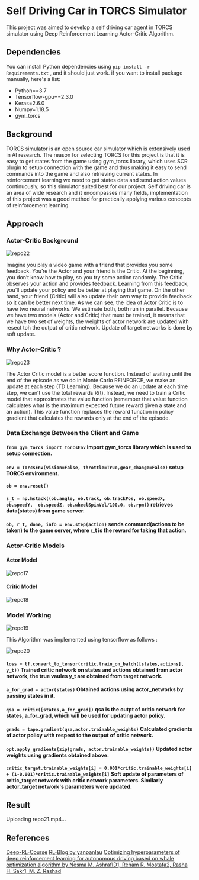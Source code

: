 # Self Driving Car in TORCS Simulator

This project was aimed to develop a self driving car agent in TORCS simulator using Deep Reinforcement Learning Actor-Critic Algorithm. 


## Dependencies

You can install Python dependencies using ``` pip install -r Requirements.txt ``` , and it should just work. if you want to install package manually, here's a list:

 - Python==3.7
 - Tensorflow-gpu==2.3.0
 - Keras=2.6.0
 - Numpy=1.18.5
 - gym_torcs


## Background

TORCS simulator is an open source car simulator which is extensively used in AI research. The reason for selecting TORCS for this project is that it is easy to get states from the game using gym_torcs library, which uses SCR plugin to setup connection with the game and thus making it easy to send commands into the game and also retrieving current states. In reinforcement learning we need to get states data and send action values continuously, so this simulator suited best for our project. 
Self driving car is an area of wide research and it encompasses many fields, implementation of this project was a good method for practically applying various concepts of reinforcement learning. 

## Approach

### Actor-Critic Background

![repo22](https://user-images.githubusercontent.com/64823050/131215722-107c3db0-9d05-4c19-88dc-cb28de4e5ee1.jpg)

Imagine you play a video game with a friend that provides you some feedback. You’re the Actor and your friend is the Critic.
At the beginning, you don’t know how to play, so you try some action randomly. The Critic observes your action and provides feedback.
Learning from this feedback, you’ll update your policy and be better at playing that game.
On the other hand, your friend (Critic) will also update their own way to provide feedback so it can be better next time.
As we can see, the idea of Actor Critic is to have two neural networks. We estimate both, both run in parallel.
Because we have two models (Actor and Critic) that must be trained, it means that we have two set of weights, the weights of actor network are updated with resect toh the output of critic network. Update of target networks is done by soft update.

### Why Actor-Critic ?

![repo23](https://user-images.githubusercontent.com/64823050/131215846-7e6ed02c-b227-4990-9a3d-df0a1537a447.jpg)

The Actor Critic model is a better score function. Instead of waiting until the end of the episode as we do in Monte Carlo REINFORCE, we make an update at each step (TD Learning).
Because we do an update at each time step, we can’t use the total rewards R(t). Instead, we need to train a Critic model that approximates the value function (remember that value function calculates what is the maximum expected future reward given a state and an action). This value function replaces the reward function in policy gradient that calculates the rewards only at the end of the episode.

### Data Exchange Between the Client and Game

#### ```from gym_torcs import TorcsEnv``` import gym_torcs library which is used to setup connection.
#### ```env = TorcsEnv(vision=False, throttle=True,gear_change=False)``` setup TORCS environment. 
#### ```ob = env.reset()```
#### ```s_t = np.hstack((ob.angle, ob.track, ob.trackPos, ob.speedX, ob.speedY,  ob.speedZ, ob.wheelSpinVel/100.0, ob.rpm))``` retrieves data(states) from game server.
#### ```ob, r_t, done, info = env.step(action)``` sends command(actions to be taken) to the game server, where r_t is the reward for taking that action.

### Actor-Critic Models

#### Actor Model

![repo17](https://user-images.githubusercontent.com/64823050/131214303-8dbdedb2-e890-4c14-8d11-9125f9d82808.png)

#### Critic Model

![repo18](https://user-images.githubusercontent.com/64823050/131214316-d3326d2f-d198-40a7-8b3e-fb05885bc183.png)

### Model Working

![repo19](https://user-images.githubusercontent.com/64823050/131214519-4b4bb198-1e77-4fd8-91c2-0a58fe5f5393.png)

This Algorithm was implemented using tensorflow as follows :

![repo20](https://user-images.githubusercontent.com/64823050/131214556-72bb1530-9921-43cd-98e7-952f4289dff0.png)

#### ```loss = tf.convert_to_tensor(critic.train_on_batch([states,actions], y_t))``` Trained critic network on states and actions obtained from actor network, the true vaules y_t are obtained from target network.
#### ```a_for_grad = actor(states)``` Obtained actions using actor_networks by passing states in it.
#### ```qsa = critic([states,a_for_grad])``` qsa is the outpt of critic network for states, a_for_grad, which will be used for updating actor policy.
#### ```grads = tape.gradient(qsa,actor.trainable_weights)``` Calculated gradients of actor policy with respect to the output of critic network. 
#### ```opt.apply_gradients(zip(grads, actor.trainable_weights))``` Updated actor weights using gradients obtained above.
#### ```critic_target.trainable_weights[i] = 0.001*critic.trainable_weights[i] + (1-0.001)*critic.trainable_weights[i]``` Soft update of parameters of critic_target network with critic network parameters. Similarly actor_target network's parameters were updated.
       


## Result

Uploading repo21.mp4…


## References

[Deep-RL-Course](https://simoninithomas.github.io/deep-rl-course/)
[RL-Blog by yanpanlau](https://yanpanlau.github.io/2016/10/11/Torcs-Keras.html)
[Optimizing hyperparameters of deep reinforcement learning for autonomous driving based on whale optimization algorithm by Nesma M. AshrafID1, Reham R. Mostafa2, Rasha H. Sakr1, M. Z. Rashad](https://journals.plos.org/plosone/article?id=10.1371/journal.pone.0252754)
